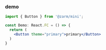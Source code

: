 ### demo

``` jsx | pure
import { Button } from '@zarm/mini';

const Demo: React.FC = () => {
  return (
    <Button theme="primary">primary</Button>
  )
}

```